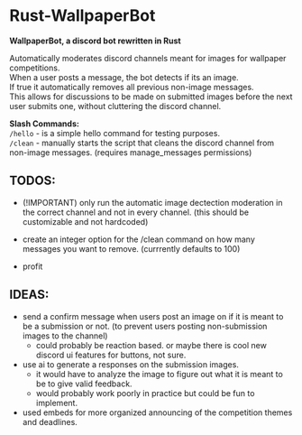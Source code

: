 # Rust-WallpaperBot

**WallpaperBot, a discord bot rewritten in Rust**

Automatically moderates discord channels meant for images for wallpaper competitions.  
When a user posts a message, the bot detects if its an image.  
If true it automatically removes all previous non-image messages.  
This allows for discussions to be made on submitted images before the next user submits one, without cluttering the discord channel.

**Slash Commands:**  
`/hello` - is a simple hello command for testing purposes.  
`/clean` - manually starts the script that cleans the discord channel from non-image messages. (requires manage_messages permissions)


## TODOS:
- (!IMPORTANT) only run the automatic image dectection moderation in the correct channel and not in every channel. (this should be customizable and not hardcoded)

- create an integer option for the /clean command on how many messages you want to remove. (currrently defaults to 100)

- profit
    
## IDEAS:
- send a confirm message when users post an image on if it is meant to be a submission or not. (to prevent users posting non-submission images to the channel)
    - could probably be reaction based. or maybe there is cool new discord ui features for buttons, not sure.
- use ai to generate a responses on the submission images.
    - it would have to analyze the image to figure out what it is meant to be to give valid feedback.
    - would probably work poorly in practice but could be fun to implement.
- used embeds for more organized announcing of the competition themes and deadlines.
